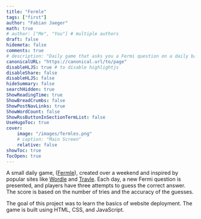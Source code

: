 ```yaml
---
title: "Fermle"
tags: ["first"]
author: "Fabian Jaeger"
math: true
# author: ["Me", "You"] # multiple authors
draft: false
hidemeta: false
comments: true
# description: "Daily game that asks you a Fermi question on a daily basis."
canonicalURL: "https://canonical.url/to/page"
disableHLJS: true # to disable highlightjs
disableShare: false
disableHLJS: false
hideSummary: false
searchHidden: true
ShowReadingTime: true
ShowBreadCrumbs: false
ShowPostNavLinks: true
ShowWordCount: false
ShowRssButtonInSectionTermList: false
UseHugoToc: true
cover:
    image: "/images/fermles.png"
    # caption: "Main Screen"
    relative: false
showToc: true
TocOpen: true
---
```


<!-- ---
author: "Hugo Authors"
title: "Markdown Syntax Guide"
date: "2019-03-11"
description: "Sample article showcasing basic Markdown syntax and formatting for HTML elements."
tags: ["markdown", "css", "html", "themes"]
categories: ["themes", "syntax"]
series: ["Themes Guide"]
aliases: ["migrate-from-jekyl"]
cover:
    hidden: false
    hiddenInList: false
    hiddenInSingle: false
    image: https://i.ibb.co/K0HVPBd/paper-mod-profilemode.png
    alt: "<alt text>"
    caption: "<text>"
    relative: true
ShowToc: true
TocOpen: true
--- -->


 
<!-- [Regression](https://en.wikipedia.org/wiki/Regression_analysis): -->

A small daily game, ([Fermle](https://fermle.xyz)), created over a weekend and inspired by popular sites like [Wordle](https://www.nytimes.com/games/wordle/index.html) and [Travle](https://travle.earth/). Each day, a new Fermi question is presented, and players have three attempts to guess the correct answer. The score is based on the number of tries and the accuracy of the guesses.

The goal of this project was to learn the basics of website deployment. The game is built using HTML, CSS, and JavaScript.